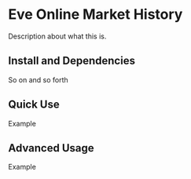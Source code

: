 # Eve Online Market History

Description about what this is.

## Install and Dependencies

So on and so forth

## Quick Use

Example

## Advanced Usage

Example
